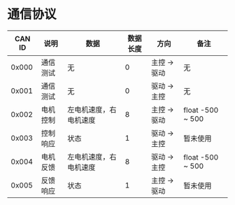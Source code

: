 # 通信协议
| CAN ID | 说明     | 数据                   | 数据长度 | 方向         | 备注             |
| ------ | -------- | ---------------------- | -------- | ------------ | ---------------- |
| 0x000  | 通信测试 | 无                     | 0        | 主控 -> 驱动 | 无               |
| 0x001  | 通信测试 | 无                     | 0        | 驱动 -> 主控 | 无               |
| 0x002  | 电机控制 | 左电机速度，右电机速度 | 8        | 主控 -> 驱动 | float -500 ~ 500 |
| 0x003  | 控制响应 | 状态                   | 1        | 驱动 -> 主控 | 暂未使用         |
| 0x004  | 电机反馈 | 左电机速度，右电机速度 | 8        | 驱动 -> 主控 | float -500 ~ 500 |
| 0x005  | 反馈响应 | 状态                   | 1        | 主控 -> 驱动 | 暂未使用         |